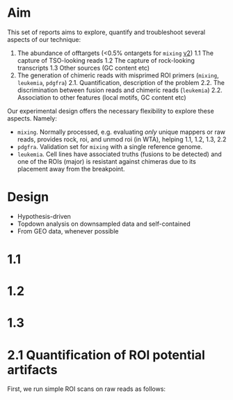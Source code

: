 # Aim

This set of reports aims to explore, quantify and troubleshoot several aspects of our technique:

1. The abundance of offtargets (<0.5% ontargets for `mixing` [v2](https://www.biorxiv.org/content/10.1101/2024.05.18.594120v2.full))
   1.1 The capture of TSO-looking reads
   1.2 The capture of rock-looking transcripts
   1.3 Other sources (GC content etc)
2. The generation of chimeric reads with misprimed ROI primers (`mixing`, `leukemia`, `pdgfra`)
   2.1. Quantification, description of the problem
   2.2. The discrimination between fusion reads and chimeric reads (`leukemia`)
   2.2. Association to other features (local motifs, GC content etc)


Our experimental design offers the necessary flexibility to explore these aspects. Namely:
- `mixing`. Normally processed, e.g. evaluating _only_ unique mappers or raw reads, provides rock, roi, and unmod roi (in WTA), helping 1.1, 1.2, 1.3, 2.2
- `pdgfra`. Validation set for `mixing` with a single reference genome.
- `leukemia`. Cell lines have associated truths (fusions to be detected) and one of the ROIs (major) is resistant against chimeras due to its placement away from the breakpoint.

# Design

- Hypothesis-driven
- Topdown analysis on downsampled data and self-contained
- From GEO data, whenever possible

# 1.1

# 1.2 

# 1.3

# 2.1 Quantification of ROI potential artifacts

First, we run simple ROI scans on raw reads as follows:
